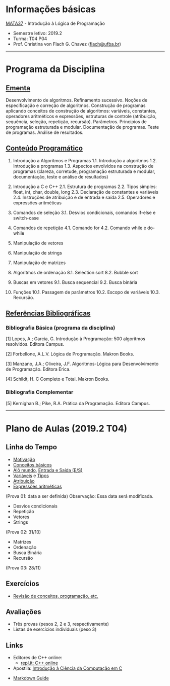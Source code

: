 # Informações básicas

[MATA37](https://alunoweb.ufba.br/SiacWWW/ExibirEmentaPublico.do?cdDisciplina=MATA37&nuPerInicial=20071) - Introdução à Lógica de Programação

- Semestre letivo: 2019.2
- Turma: T04 P04
- Prof. Christina von Flach G. Chavez (flach@ufba.br)

---

# Programa da Disciplina
## [Ementa](https://alunoweb.ufba.br/SiacWWW/ExibirEmentaPublico.do?cdDisciplina=MATA37&nuPerInicial=20071)

Desenvolvimento de algoritmos. Refinamento sucessivo. Noções de especificação e correção de algoritmos. Construção de programas aplicando conceitos de construção de algoritmos: variáveis, constantes, operadores aritméticos e expressões, estruturas de controle (atribuição, sequência, seleção, repetição, recursão). Parâmetros. Princípios de programação estruturada e modular. Documentação de programas. Teste de programas. Análise de resultados.

## [Conteúdo Programático](https://alunoweb.ufba.br/SiacWWW/ExibirEmentaPublico.do?cdDisciplina=MATA37&nuPerInicial=20071)

1. Introdução a Algoritmos e Programas 1.1. Introdução a algoritmos 1.2. Introdução a programas 1.3. Aspectos envolvidos na construção de programas (clareza, corretude, programação estruturada e modular, documentação, teste e análise de resultados) 

2. Introdução a C e C++ 2.1. Estrutura de programas 2.2. Tipos simples: float, int, char, double, long 2.3. Declaração de constantes e variáveis 2.4. Instruções de atribuição e de entrada e saída 2.5. Operadores e expressões aritméticas 

3. Comandos de seleção 3.1. Desvios condicionais, comandos if-else e switch-case 

4. Comandos de repetição 4.1. Comando for 4.2. Comando while e do-while 

5. Manipulação de vetores 

6. Manipulação de strings 

7. Manipulação de matrizes 

8. Algoritmos de ordenação 8.1. Selection sort 8.2. Bubble sort 

9. Buscas em vetores 9.1. Busca sequencial 9.2. Busca binária 

10. Funções 10.1. Passagem de parâmetros 10.2. Escopo de variáveis 10.3. Recursão.

## [Referências Bibliográficas](https://alunoweb.ufba.br/SiacWWW/ExibirEmentaPublico.do?cdDisciplina=MATA37&nuPerInicial=20071)

### Bibliografia Básica (programa da disciplina)

[1] Lopes, A.; Garcia, G. Introdução à Programação: 500 algoritmos resolvidos. Editora Campus.

[2] Forbellone, A.L.V. Lógica de Programação. Makron Books. 

[3] Manzano, J.A.; Oliveira, J.F. 
Algoritmos-Lógica para Desenvolvimento de Programação. Editora Erica. 

[4] Schildt, H. C Completo e Total. Makron Books. 

### Bibliografia Complementar

[5] Kernighan B.; Pike, R.A. Prática da Programação. Editora Campus.

---

# Plano de Aulas (2019.2 T04)
## Linha do Tempo
+ [Motivação](tutorial/turtleacademy.md)
+ [Conceitos básicos](tutorial/algoritmo.md)
+ [Alô mundo](https://rodrigorgs.github.io/aulas/mata37/intro-cpp#1), [Entrada e Saída (E/S)](tutorial/entradasaida.md)
+ [Variáveis](tutorial/variaveis.md) e [Tipos](tutorial/tipos.md)
+ [Atribuição](tutorial/atribuicao.md)
+ [Expressões aritméticas](https://rodrigorgs.github.io/aulas/mata37/aritmetica#1)

(Prova 01: data a ser definida)  Observação: Essa data será modificada.

+ Desvios condicionais
+ Repetição
+ Vetores
+ Strings

(Prova 02: 31/10)

+ Matrizes
+ Ordenação
+ Busca Binária
+ Recursão

(Prova 03: 28/11)

## Exercícios

+ [Revisão de conceitos, programação, etc.](exercicios.md)

## Avaliações

+ Três provas (pesos 2, 2 e 3, respectivamente)
+ Listas de exercícios individuais (peso 3)

## Links

+ Editores de C++ online:
   - [repl.it: C++ online](https://repl.it/languages/cpp)
+ Apostila: [Introdução à Ciência da Computação em C](https://www.ime.usp.br/~hitoshi/introducao/)
- [Markdown Guide](https://www.markdownguide.org/basic-syntax/)

